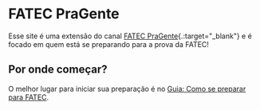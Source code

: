 # FATEC PraGente

Esse site é uma extensão do canal [FATEC PraGente](https://youtube.com/@fatecpragente){.:target="_blank"} e é focado em quem está se preparando para a prova da FATEC! 


## Por onde começar?

O melhor lugar para iniciar sua preparação é no [Guia: Como se preparar para FATEC](/materias/portugues/pronomes/pronomes-relativos). 